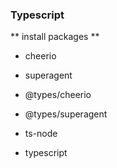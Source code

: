 ### Typescript

** install packages **

- cheerio
- superagent

- @types/cheerio
- @types/superagent
- ts-node
- typescript


